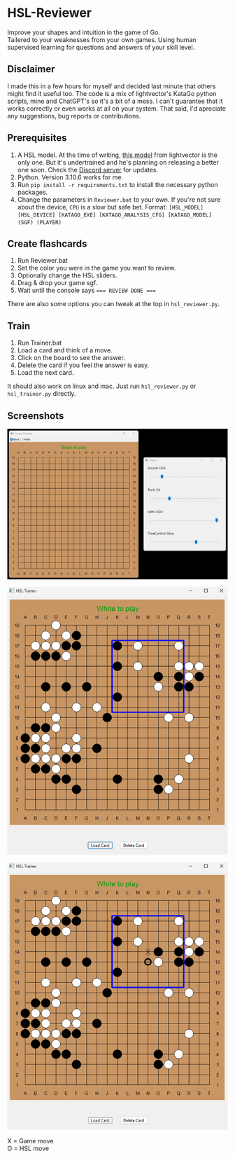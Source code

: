 # HSL-Reviewer
Improve your shapes and intuition in the game of Go.<br>
Tailered to your weaknesses from your own games. Using human supervised learning for questions and answers of your skill level.

## Disclaimer
I made this in a few hours for myself and decided last minute that others might find it useful too. The code is a mix of lightvector's KataGo python scripts, mine and ChatGPT's so it's a bit of a mess. I can't guarantee that it works correctly or even works at all on your system. That said, I'd apreciate any suggestions, bug reports or contributions.

## Prerequisites
1. A HSL model. At the time of writing, [this model](https://cdn.discordapp.com/attachments/583775968804732928/1220910607868629042/b18c384nbt-humanv0-test.ckpt?ex=6610a89c&is=65fe339c&hm=72b438db2a9e52911356c86a0c27cc63722b7cceb24422edfcf9a0788a07c1db&) from lightvector is the only one. But it's undertrained and he's planning on releasing a better one soon. Check the [Discord server](https://discord.gg/utV9dsfqFW) for updates.
2. Python. Version 3.10.6 works for me.
3. Run `pip install -r requirements.txt` to install the necessary python packages.
4. Change the parameters in `Reviewer.bat` to your own. If you're not sure about the device, `CPU` is a slow but safe bet. Format: `[HSL_MODEL] [HSL_DEVICE] [KATAGO_EXE] [KATAGO_ANALYSIS_CFG] [KATAGO_MODEL] (SGF) (PLAYER)`

## Create flashcards
1. Run Reviewer.bat
2. Set the color you were in the game you want to review.
3. Optionally change the HSL sliders.
4. Drag & drop your game sgf.
5. Wait until the console says `=== REVIEW DONE ===`

There are also some options you can tweak at the top in `hsl_reviewer.py`.

## Train
1. Run Trainer.bat
2. Load a card and think of a move.
3. Click on the board to see the answer.
4. Delete the card if you feel the answer is easy.
5. Load the next card.

It should also work on linux and mac. Just run `hsl_reviewer.py` or `hsl_trainer.py` directly.

## Screenshots
![Reviewer](/screenshots/Reviewer.png)

![Question](/screenshots/Question.png)

![Answer](/screenshots/Answer.png)

X = Game move<br>
O = HSL move<br>
